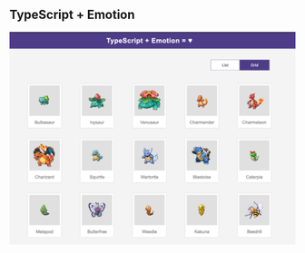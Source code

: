 ## TypeScript + Emotion

![Application screen](https://github.com/iamtchelo/typescript-emotion/blob/master/screenshots/app.png)